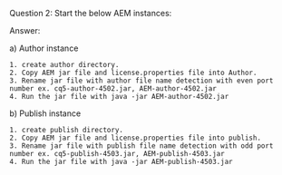 Question 2: Start the below AEM instances:        

Answer:

a) Author instance

	1. create author directory.    
	2. Copy AEM jar file and license.properties file into Author.
	3. Rename jar file with author file name detection with even port number ex. cq5-author-4502.jar, AEM-author-4502.jar
	4. Run the jar file with java -jar AEM-author-4502.jar

b) Publish instance

	1. create publish directory.    
	2. Copy AEM jar file and license.properties file into publish.
	3. Rename jar file with publish file name detection with odd port number ex. cq5-publish-4503.jar, AEM-publish-4503.jar
	4. Run the jar file with java -jar AEM-publish-4503.jar


